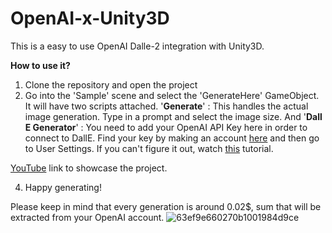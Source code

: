 # OpenAI-x-Unity3D
This is a easy to use OpenAI Dalle-2 integration with Unity3D.

**How to use it?**

1. Clone the repository and open the project
2. Go into the 'Sample' scene and select the 'GenerateHere' GameObject. It will have two scripts attached. '**Generate**' : This handles the actual image generation. Type in a prompt and select the image size. And '**Dall E Generator**' : You need to add your OpenAI API Key here in order to connect to DallE. Find your key by making an account [here](https://openai.com/blog/openai-api) and then go to User Settings. If you can't figure it out, watch [this](https://www.youtube.com/watch?v=Ay0u4O6PoBE&ab_channel=MaxDalton) tutorial.

[YouTube](https://www.youtube.com/watch?v=Ozl-TPT9IkE&ab_channel=AlexandruPaulescu) link to showcase the project.

4. Happy generating!

Please keep in mind that every generation is around 0.02$, sum that will be extracted from your OpenAI account.
![63ef9e660270b1001984d9ce](https://github.com/AlexandruPaulescu/OpenAI-x-Unity3D/assets/92258318/41b48b58-c669-4530-9762-05aa1af008a7)
